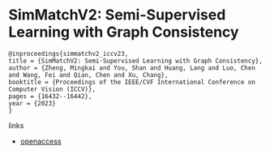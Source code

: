 # SimMatchV2: Semi-Supervised Learning with Graph Consistency

```
@inproceedings{simmatchv2_iccv23,
title = {SimMatchV2: Semi-Supervised Learning with Graph Consistency},
author = {Zheng, Mingkai and You, Shan and Huang, Lang and Luo, Chen and Wang, Fei and Qian, Chen and Xu, Chang},
booktitle = {Proceedings of the IEEE/CVF International Conference on Computer Vision (ICCV)},
pages = {16432--16442},
year = {2023}
}
```

links
- [openaccess](http://openaccess.thecvf.com//content/ICCV2023/html/Zheng_SimMatchV2_Semi-Supervised_Learning_with_Graph_Consistency_ICCV_2023_paper.html)
